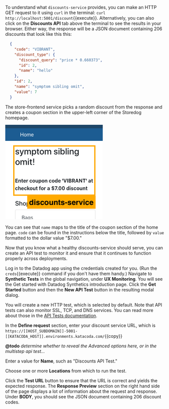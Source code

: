 To understand what `discounts-service` provides, you can make an HTTP GET request to it using `curl` in the terminal: `curl http://localhost:5001/discount`{{execute}}. Alternatively, you can also click on the **Discounts API** tab above the terminal to see the results in your browser. Either way, the response will be a JSON document containing 206 discounts that look like this this:

```json
  {
    "code": "VIBRANT", 
    "discount_type": {
      "discount_query": "price * 0.660373", 
      "id": 2, 
      "name": "hello"
    }, 
    "id": 2, 
    "name": "symptom sibling omit", 
    "value": 7
  }
```
The store-frontend service picks a random discount from the response and creates a coupon section in the upper-left corner of the Storedog homepage. 

![Coupon section detail of Storedog homepage](./assets/coupon_section_detail.png)

You can see that `name` maps to the title of the coupon section of the home page. `code` can be found in the instructions below the title, followed by `value` formatted to the dollar value "$7.00."

Now that you know what a healthy discounts-service should serve, you can create an API test to monitor it and ensure that it continues to function properly across deployments. 

Log in to the Datadog app using the credentials created for you. (Run the `creds`{{execute}} command if you don't have them handy.) Navigate to **Synthetic Tests** in the global navigation, under **UX Monitoring**. You will see the Get started with Datadog Synthetics introduction page. Click the **Get Started** button and then the **New API Test** button in the resulting modal dialog.

You will create a new HTTP test, which is selected by default. Note that API tests can also monitor SSL, TCP, and DNS services. You can read more about those in the [API Tests documentation](https://docs.datadoghq.com/synthetics/api_tests/).

In the **Define request** section, enter your discount service URL, which is `https://[[HOST_SUBDOMAIN]]-5001-[[KATACODA_HOST]].environments.katacoda.com/`{{copy}} 

**@todo** *determine whether to reveal the Advanced options here, or in the multistep api test...*

Enter a value for **Name**, such as "Discounts API Test."

Choose one or more **Locations** from which to run the test.

Click the **Test URL** button to ensure that the URL is correct and yields the expected response. The **Response Preview** section on the right hand side of the page displays a lot of information about the request and response. Under **BODY**, you should see the JSON document containing 206 discount codes.